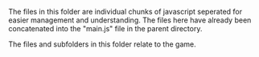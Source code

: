 The files in this folder are individual chunks of javascript seperated for easier management and understanding. The files here have
already been concatenated into the "main.js" file in the parent directory.

The files and subfolders in this folder relate to the game.
